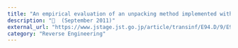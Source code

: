 ```yaml
---
title: "An empirical evaluation of an unpacking method implemented with dynamic binary instrumentation"
description: "📓  (September 2011)"
external_url: "https://www.jstage.jst.go.jp/article/transinf/E94.D/9/E94.D_9_1778/_article"
category: "Reverse Engineering"
---
```

